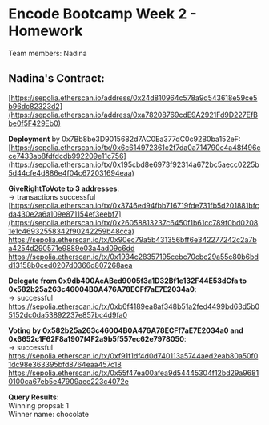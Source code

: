 # Encode Bootcamp Week 2 - Homework

Team members: Nadina

## Nadina's Contract:
[https://sepolia.etherscan.io/address/0x24d810964c578a9d543618e59ce5b96dc82323d2](https://sepolia.etherscan.io/address/0xa78208769cdE9A2921Fd9D227EfBbe0f5F429Eb0)

**Deployment** by 0x7Bb8be3D9015682d7AC0Ea377dC0c92B0ba152eF:
[https://sepolia.etherscan.io/tx/0x6c614972361c2f7da0a714790c4a48f496cce7433ab8fdfdcdb992209e11c756](https://sepolia.etherscan.io/tx/0x195cbd8e6973f92314a672bc5aecc0225b5d44cfe4d886e4f04c672031694eaa)

**GiveRightToVote to 3 addresses**:<br />
-> transactions successful<br />
[https://sepolia.etherscan.io/tx/0x3746ed94fbb716719fde731fb5d201881bfcda430e2a6a109e871154ef3eebf7](https://sepolia.etherscan.io/tx/0x26058813237c6450f1b61cc789f0bd02081e1c46932558342f90242259b48cca)<br />
https://sepolia.etherscan.io/tx/0x90ec79a5b431356bff6e342277242c2a7ba4254d290571e9889e03a4ad09c6dd<br />
https://sepolia.etherscan.io/tx/0x1934c28357195cebc70cbc29a55c80b6bdd13158b0ced0207d0366d807268aea

**Delegate from 0x9db400AeABed9005f3a1D32Bf1e132F44E53dCfa to 0x582b25a263c46004B0A476A78ECFf7aE7E2034a0**:<br />
-> successful<br />
https://sepolia.etherscan.io/tx/0xb6f4189ea8af348b51a2fed4499bd63d5b05152dc0da53892237e857bc4d9fa0

**Voting by 0x582b25a263c46004B0A476A78ECFf7aE7E2034a0 and 0x6652c1F62F8a1907f4F2a9b5f557ec62e7978050**:<br />
-> successful<br />
https://sepolia.etherscan.io/tx/0xf91f1df4d0d740113a5744aed2eab80a50f01dc98e363395bfd8764eaa457c18<br />
https://sepolia.etherscan.io/tx/0x55f47ea00afea9d54445304f12bd29a96810100ca67eb5e47909aee223c4072e

**Query Results**:<br />
Winning propsal: 1<br />
Winner name: chocolate

